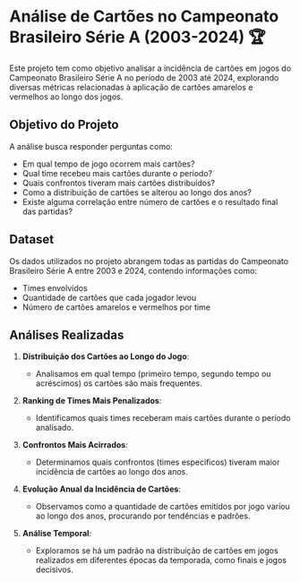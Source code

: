 
# Análise de Cartões no Campeonato Brasileiro Série A (2003-2024) 🏆

Este projeto tem como objetivo analisar a incidência de cartões em jogos do Campeonato Brasileiro Série A no período de 2003 até 2024, explorando diversas métricas relacionadas à aplicação de cartões amarelos e vermelhos ao longo dos jogos.

## Objetivo do Projeto

A análise busca responder perguntas como:
- Em qual tempo de jogo ocorrem mais cartões?
- Qual time recebeu mais cartões durante o período?
- Quais confrontos tiveram mais cartões distribuídos?
- Como a distribuição de cartões se alterou ao longo dos anos?
- Existe alguma correlação entre número de cartões e o resultado final das partidas?

## Dataset

Os dados utilizados no projeto abrangem todas as partidas do Campeonato Brasileiro Série A entre 2003 e 2024, contendo informações como:
- Times envolvidos
- Quantidade de cartões que cada jogador levou
- Número de cartões amarelos e vermelhos por time

## Análises Realizadas

1. **Distribuição dos Cartões ao Longo do Jogo**:
   - Analisamos em qual tempo (primeiro tempo, segundo tempo ou acréscimos) os cartões são mais frequentes.
   
2. **Ranking de Times Mais Penalizados**:
   - Identificamos quais times receberam mais cartões durante o período analisado.
   
3. **Confrontos Mais Acirrados**:
   - Determinamos quais confrontos (times específicos) tiveram maior incidência de cartões ao longo dos anos.
   
4. **Evolução Anual da Incidência de Cartões**:
   - Observamos como a quantidade de cartões emitidos por jogo variou ao longo dos anos, procurando por tendências e padrões.

5. **Análise Temporal**:
   - Exploramos se há um padrão na distribuição de cartões em jogos realizados em diferentes épocas da temporada, como finais e jogos decisivos.

